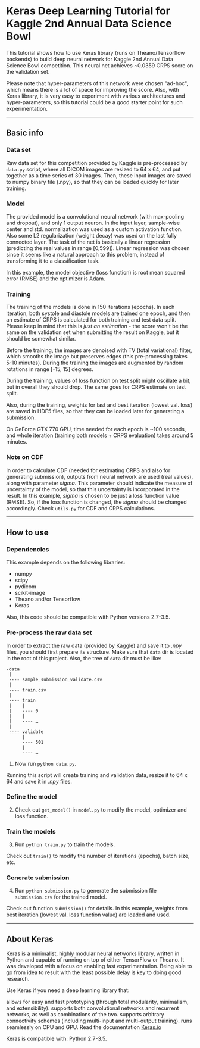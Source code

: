 # Keras Deep Learning Tutorial for Kaggle 2nd Annual Data Science Bowl

This tutorial shows how to use Keras library (runs on Theano/Tensorflow backends)
to build deep neural network for
Kaggle 2nd Annual Data Science Bowl competition. This neural net achieves
~0.0359 CRPS score on the validation set.

Please note that hyper-parameters of this network were chosen "ad-hoc", which means
there is a lot of space for improving the score. Also, with Keras library,
it is very easy to experiment with various architectures and
hyper-parameters, so this tutorial could be a good starter point for
such experimentation.

---
## Basic info

### Data set

Raw data set for this competition provided by Kaggle is pre-processed by
```data.py``` script, where all DICOM images are resized to 64 x 64, and put together
as a time series of 30 images. Then, these input images are saved to numpy binary file
(.npy), so that they can be loaded quickly for later training.

### Model

The provided model is a convolutional neural network
(with max-pooling and dropout), and only 1 output neuron. In the input layer,
sample-wise center and std. normalization was used as a custom activation function.
Also some L2 regularization (weight decay) was used on the last fully connected layer.
The task of the net is basically a linear regression (predicting the real values
in range \[0,599\]). Linear regression was chosen since it seems like a natural
approach to this problem, instead of transforming it to a classification task.

In this example, the model objective (loss function) is root mean squared error (RMSE)
and the optimizer is Adam.


### Training

The training of the models is done in 150 iterations (epochs).
In each iteration, both systole and diastole models are trained one epoch,
and then an estimate of CRPS is calculated for both training and test data split.
Please keep in mind that this is *just an estimation* - the score won't be the same on the
validation set when submitting the result on Kaggle, but it should be somewhat similar.

Before the training, the images are denoised with TV (total variational) filter, which
smooths the image but preserves edges (this pre-processing takes 5-10 minutes).
During the training the images are augmented by random rotations in range \[-15, 15\] degrees.

During the training, values of loss function on test split might oscillate a bit,
but in overall they should drop. The same goes for CRPS estimate on test split.

Also, during the training, weights for last and best iteration (lowest val. loss) are saved in HDF5 files,
so that they can be loaded later for generating a submission.

On GeForce GTX 770 GPU, time needed for each epoch is ~100 seconds, and whole iteration
(training both models + CRPS evaluation) takes around 5 minutes.

### Note on CDF

In order to calculate CDF (needed for estimating CRPS and also for generating submission),
outputs from neural network are used (real values), along with parameter *sigma*.
This parameter should indicate the measure of uncertainty of the model, so that
this uncertainty is incorporated in the result. In this example, *sigma*
is chosen to be just a loss function value (RMSE). So, if the loss function is changed,
the *sigma* should be changed accordingly. Check ```utils.py``` for CDF and CRPS calculations.

---

## How to use

### Dependencies

This example depends on the following libraries:

* numpy
* scipy
* pydicom
* scikit-image
* Theano and/or Tensorflow
* Keras

Also, this code should be compatible with Python versions 2.7-3.5.

### Pre-process the raw data set

In order to extract the raw data (provided by Kaggle) and save it to *.npy* files,
you should first prepare its structure. Make sure that ```data``` dir is located in the root of
this project.
Also, the tree of ```data``` dir must be like:

```
-data
 |
 ---- sample_submission_validate.csv
 |
 ---- train.csv
 |
 ---- train
 |    |
 |    ---- 0
 |    |
 |    ---- …
 |
 ---- validate
      |
      ---- 501
      |
      ---- …
```

1. Now run ```python data.py```.

Running this script will create training and validation data, resize it to 64 x 64 and save it in *.npy* files.

### Define the model

2. Check out ```get_model()``` in ```model.py``` to modify the model, optimizer and loss function.

### Train the models

3. Run ```python train.py``` to train the models.

Check out ```train()``` to modify the number of iterations (epochs), batch size, etc.

### Generate submission

4. Run ```python submission.py``` to generate the submission file ```submission.csv``` for the trained model.

Check out function ```submission()``` for details. In this example, weights from best iteration
(lowest val. loss function value) are loaded and used.

---

## About Keras

Keras is a minimalist, highly modular neural networks library, written in Python and capable of running on top of either TensorFlow or Theano. It was developed with a focus on enabling fast experimentation. Being able to go from idea to result with the least possible delay is key to doing good research.

Use Keras if you need a deep learning library that:

allows for easy and fast prototyping (through total modularity, minimalism, and extensibility).
supports both convolutional networks and recurrent networks, as well as combinations of the two.
supports arbitrary connectivity schemes (including multi-input and multi-output training).
runs seamlessly on CPU and GPU.
Read the documentation [Keras.io](http://keras.io/)

Keras is compatible with: Python 2.7-3.5.